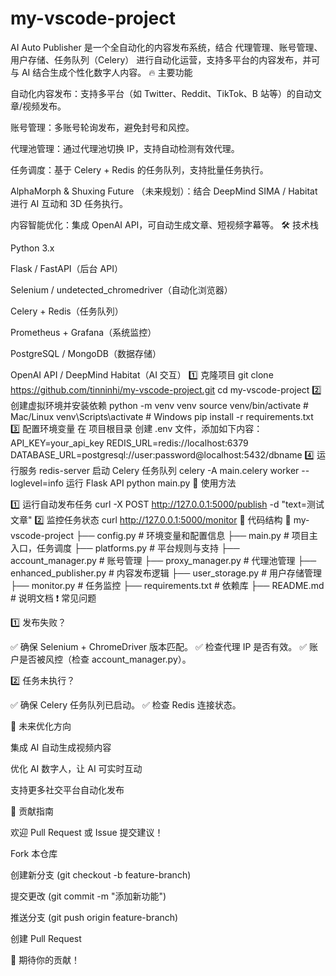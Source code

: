 ﻿# my-vscode-project
AI Auto Publisher 是一个全自动化的内容发布系统，结合 代理管理、账号管理、用户存储、任务队列（Celery） 进行自动化运营，支持多平台的内容发布，并可与 AI 结合生成个性化数字人内容。
🔥 主要功能

自动化内容发布：支持多平台（如 Twitter、Reddit、TikTok、B 站等）的自动文章/视频发布。

账号管理：多账号轮询发布，避免封号和风控。

代理池管理：通过代理池切换 IP，支持自动检测有效代理。

任务调度：基于 Celery + Redis 的任务队列，支持批量任务执行。

AlphaMorph & Shuxing Future （未来规划）：结合 DeepMind SIMA / Habitat 进行 AI 互动和 3D 任务执行。

内容智能优化：集成 OpenAI API，可自动生成文章、短视频字幕等。
🛠 技术栈

Python 3.x

Flask / FastAPI（后台 API）

Selenium / undetected_chromedriver（自动化浏览器）

Celery + Redis（任务队列）

Prometheus + Grafana（系统监控）

PostgreSQL / MongoDB（数据存储）

OpenAI API / DeepMind Habitat（AI 交互）
1️⃣ 克隆项目
 git clone https://github.com/tinninhi/my-vscode-project.git
 cd my-vscode-project
2️⃣ 创建虚拟环境并安装依赖 
 python -m venv venv
 source venv/bin/activate  # Mac/Linux
 venv\Scripts\activate  # Windows
 pip install -r requirements.txt
3️⃣ 配置环境变量
在 项目根目录 创建 .env 文件，添加如下内容：
 API_KEY=your_api_key
 REDIS_URL=redis://localhost:6379
 DATABASE_URL=postgresql://user:password@localhost:5432/dbname
4️⃣ 运行服务
redis-server
启动 Celery 任务队列
celery -A main.celery worker --loglevel=info
运行 Flask API
python main.py
🎯 使用方法

1️⃣ 运行自动发布任务
 curl -X POST http://127.0.0.1:5000/publish -d "text=测试文章"
2️⃣ 监控任务状态
 curl http://127.0.0.1:5000/monitor
📂 代码结构
📂 my-vscode-project
 ├── config.py             # 环境变量和配置信息
 ├── main.py               # 项目主入口，任务调度
 ├── platforms.py          # 平台规则与支持
 ├── account_manager.py    # 账号管理
 ├── proxy_manager.py      # 代理池管理
 ├── enhanced_publisher.py # 内容发布逻辑
 ├── user_storage.py       # 用户存储管理
 ├── monitor.py            # 任务监控
 ├── requirements.txt      # 依赖库
 ├── README.md             # 说明文档
 ❗ 常见问题

1️⃣ 发布失败？

✅ 确保 Selenium + ChromeDriver 版本匹配。
✅ 检查代理 IP 是否有效。
✅ 账户是否被风控（检查 account_manager.py）。

2️⃣ 任务未执行？

✅ 确保 Celery 任务队列已启动。
✅ 检查 Redis 连接状态。

🔮 未来优化方向

集成 AI 自动生成视频内容

优化 AI 数字人，让 AI 可实时互动

支持更多社交平台自动化发布

🤝 贡献指南

欢迎 Pull Request 或 Issue 提交建议！

Fork 本仓库

创建新分支 (git checkout -b feature-branch)

提交更改 (git commit -m "添加新功能")

推送分支 (git push origin feature-branch)

创建 Pull Request

🚀 期待你的贡献！
